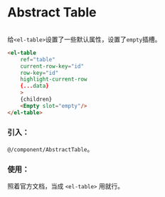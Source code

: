 # Abstract Table

<img :src="$withBase('/abstract-table.png')">

给`<el-table>`设置了一些默认属性，设置了`empty`插槽。
```html
<el-table
    ref="table"
    current-row-key="id"
    row-key="id"
    highlight-current-row
    {...data}
    >
    {children}
    <Empty slot="empty"/>
</el-table>
```

### 引入：

`@/component/AbstractTable`。

### 使用：

照着官方文档，当成 `<el-table>` 用就行。

